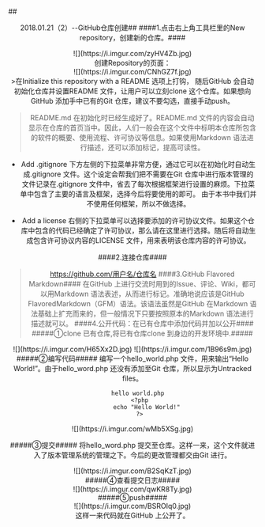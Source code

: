 ##<center/>2018.01.21（2）--GitHub仓库创建##
####1.点击右上角工具栏里的New repository，创建新的仓库。####
<center>![](https://i.imgur.com/zyHV4Zb.jpg)</center>
创建Repository的页面：
<center>![](https://i.imgur.com/CNhGZ7f.jpg)</center>
>在Initialize this repository with a README 选项上打钩， 随后GitHub 会自动初始化仓库并设置README 文件，让用户可以立刻clone 这个仓库。如果想向GitHub 添加手中已有的Git 仓库，建议不要勾选，直接手动push。

>README.md 在初始化时已经生成好了。README.md 文件的内容会自动显示在仓库的首页当中。因此，人们一般会在这个文件中标明本仓库所包含的软件的概要、使用流程、许可协议等信息。如果使用Markdown 语法进行描述，还可以添加标记，提高可读性。

- Add .gitignore
下方左侧的下拉菜单非常方便，通过它可以在初始化时自动生成.gitignore 文件。这个设定会帮我们把不需要在Git 仓库中进行版本管理的文件记录在.gitignore 文件中，省去了每次根据框架进行设置的麻烦。下拉菜单中包含了主要的语言及框架，选择今后将要使用的即可。
由于本书中我们并不使用任何框架，所以不做选择。

- Add a license
右侧的下拉菜单可以选择要添加的许可协议文件。如果这个仓库中包含的代码已经确定了许可协议，那么请在这里进行选择。随后将自动生成包含许可协议内容的LICENSE 文件，用来表明该仓库内容的许可协议。

####2.连接仓库####
>https://github.com/用户名/仓库名
####3.GitHub Flavored Markdown####
>在GitHub 上进行交流时用到的Issue、评论、Wiki，都可以用Markdown 语法表述，从而进行标记。准确地说应该是GitHub FlavoredMarkdown（GFM）语法。该语法虽然是GitHub 在Markdown 语法基础上扩充而来的，但一般情况下只要按照原本的Markdown 语法进行描述就可以。
####4.公开代码：在已有仓库中添加代码并加以公开####
#####①clone 已有仓库,将已有仓库clone 到身边的开发环境中.#####
<center>![](https://i.imgur.com/H65Xx2D.jpg)
![](https://i.imgur.com/1B96s9m.jpg)</center>
#####②编写代码#####
编写一个hello_world.php 文件，用来输出“Hello World!”。由于hello_word.php 还没有添加至Git 仓库，所以显示为Untracked
files。

		hello world.php 
		<?php
			echo "Hello World!"
		?>
<center>![](https://i.imgur.com/wMb5XSg.jpg)</center>

#####③提交#####
将hello_word.php 提交至仓库。这样一来，这个文件就进入了版本管理系统的管理之下。今后的更改管理都交由Git 进行。
<center>![](https://i.imgur.com/B2SqKzT.jpg)</center>
#####④查看提交日志#####
<center>![](https://i.imgur.com/qwKR8Ty.jpg)</center>
#####⑤push#####
<center>![](https://i.imgur.com/BSROIq0.jpg)</center>
这样一来代码就在GitHub 上公开了。